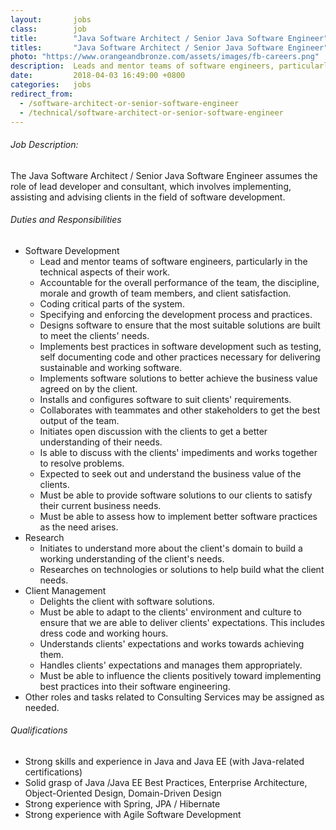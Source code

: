 ```yaml
---
layout:       jobs
class:        job
title:        "Java Software Architect / Senior Java Software Engineer"
titles:       "Java Software Architect / Senior Java Software Engineer"
photo: "https://www.orangeandbronze.com/assets/images/fb-careers.png"
description:  Leads and mentor teams of software engineers, particularly in the technical aspects of their work.
date:         2018-04-03 16:49:00 +0800
categories:   jobs
redirect_from:
  - /software-architect-or-senior-software-engineer
  - /technical/software-architect-or-senior-software-engineer
---
```

<!-- Do not leave new lines after each element. Elements after new lines will not be rendered. -->
<h6 class="-dark">Job Description:</h6>
<p>
  The Java Software Architect / Senior Java Software Engineer assumes the role of lead developer and consultant, which involves implementing, assisting and advising clients in the field of software development.
</p>
<h6 class="-dark">Duties and Responsibilities</h6>
<ul>
  <li>Software Development
    <ul>
      <li>Lead and mentor teams of software engineers, particularly in the technical aspects of their work.</li>
      <li>Accountable for the overall performance of the team, the discipline, morale and growth of team members, and client satisfaction.
</li>
      <li>Coding critical parts of the system.</li>
      <li>Specifying and enforcing the development process and practices.</li>
      <li>Designs software to ensure that the most suitable solutions are built to meet the clients' needs.</li>
      <li>Implements best practices in software development such as testing, self documenting code and other practices necessary for delivering sustainable and working software.</li>
      <li>Implements software solutions to better achieve the business value agreed on by the client.</li>
      <li>Installs and configures software to suit clients' requirements.</li>
      <li>Collaborates with teammates and other stakeholders to get the best output of the team.</li>
      <li>Initiates open discussion with the clients to get a better understanding of their needs.</li>
      <li>Is able to discuss with the clients' impediments and works together to resolve problems.</li>
      <li>Expected to seek out and understand the business value of the clients.</li>
      <li>Must be able to provide software solutions to our clients to satisfy their current business needs.</li>
      <li>Must be able to assess how to implement better software practices as the need arises.</li>  
    </ul>
  </li>
  <li>Research
    <ul>
      <li>Initiates to understand more about the client's domain to build a working understanding of the client's needs.</li>
      <li>Researches on technologies or solutions to help build what the client needs.</li>
    </ul>
  </li>
  <li>Client Management
    <ul>
      <li>Delights the client with software solutions.</li>
      <li>Must be able to adapt to the clients' environment and culture to ensure that we are able to deliver clients' expectations. This includes dress code and working hours.</li>
      <li>Understands clients' expectations and works towards achieving them.</li>
      <li>Handles clients' expectations and manages them appropriately.</li>
      <li>Must be able to influence the clients positively toward implementing best practices into their software engineering.</li>
      </ul>
  </li>
  <li>Other roles and tasks related to Consulting Services may be assigned as needed.</li>
</ul>
<h6 class="-dark">Qualifications</h6>
<ul>
  <li>Strong skills and experience in Java and Java EE (with Java-related certifications)</li>
  <li>Solid grasp of Java /Java EE Best Practices, Enterprise Architecture, Object-Oriented Design, Domain-Driven Design</li>
  <li>Strong experience with Spring, JPA / Hibernate</li>
  <li>Strong experience with Agile Software Development</li>
</ul>





